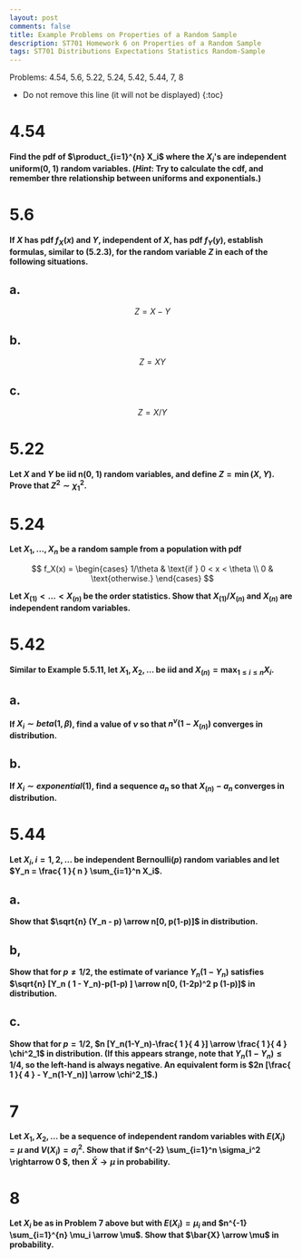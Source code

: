 ```yaml
---
layout: post
comments: false
title: Example Problems on Properties of a Random Sample
description: ST701 Homework 6 on Properties of a Random Sample
tags: ST701 Distributions Expectations Statistics Random-Sample
---
```


Problems: 4.54, 5.6, 5.22, 5.24, 5.42, 5.44, 7, 8


* Do not remove this line (it will not be displayed)
{:toc}


# 4.54
**Find the pdf of $\product_{i=1}^{n} X_i$ where the $X_i$'s are independent uniform(0, 1) random variables. (_Hint_: Try to calculate the cdf, and remember thre relationship between uniforms and exponentials.)**


# 5.6
**If $X$ has pdf $f_X(x)$ and $Y$, independent of $X$, has pdf $f_Y(y)$, establish formulas, similar to (5.2.3), for the random variable $Z$ in each of the following situations.**



## a.
$$
Z = X - Y
$$





## b.
$$
Z = XY
$$




## c.
$$
Z = X/Y
$$




# 5.22
**Let $X$ and $Y$ be iid n(0, 1) random variables, and define $Z = \min(X,Y)$. Prove that $Z^2 \sim \chi^2_1$.**



# 5.24
**Let $X_1, \dots ,X_n$ be a random sample from a population with pdf**


$$
f_X(x) = 
\begin{cases}
1/\theta & \text{if } 0 < x < \theta \\
0 & \text{otherwise.}
\end{cases}
$$


**Let $X_{(1)}< \dots < X_{(n)}$ be the order statistics. Show that $X_{(1)} / X_{(n)}$ and $X_{(n)}$ are independent random variables.**

# 5.42
**Similar to Example 5.5.11, let $X_1, X_2, \dots$ be iid and $X_{(n)} = \max_{1 \leq i \leq n} X_i$.**


## a.
**If $X_i \sim beta(1, \beta)$, find a value of $\nu$ so that $n^\nu (1 - X_{(n)})$ converges in distribution.**




## b.
**If $X_i \sim exponential(1)$, find a sequence $a_n$ so that $X_{(n)} - a_n$ converges in distribution.**



# 5.44
**Let $X_i, i = 1, 2, \dots$ be independent Bernoulli($p$) random variables and let $Y_n = \frac{ 1 }{ n } \sum_{i=1}^n X_i$.**


## a.
**Show that $\sqrt{n} (Y_n - p) \arrow n[0, p(1-p)]$ in distribution.**





## b,
**Show that for $p \neq 1/2$, the estimate of variance $Y_n(1-Y_n)$ satisfies $\sqrt{n} [Y_n ( 1 - Y_n)-p(1-p) ] \arrow n[0, (1-2p)^2 p (1-p)]$ in distribution.**





## c.
**Show that for $p = 1/2$, $n [Y_n(1-Y_n)-\frac{ 1 }{ 4 }] \arrow \frac{ 1 }{ 4 } \chi^2_1$ in distribution. (If this appears strange, note that $Y_n(1-Y_n) \leq 1/4$, so the left-hand is always negative. An equivalent form is $2n [\frac{ 1 }{ 4 } - Y_n(1-Y_n)] \arrow \chi^2_1$.)**


# 7
**Let $X_1, X_2, \dots$ be a sequence of independent random variables with $E(X_i) = \mu$ and $V(X_i) = \sigma_i^2$. Show that if $n^{-2} \sum_{i=1}^n \sigma_i^2 \rightarrow 0 $, then $\bar{X} \rightarrow \mu$ in probability.**


# 8
**Let $X_i$ be as in Problem 7 above but with $E(X_i) = \mu_i$ and $n^{-1} \sum_{i=1}^{n} \mu_i \arrow \mu$. Show that $\bar{X} \arrow \mu$ in probability.**


